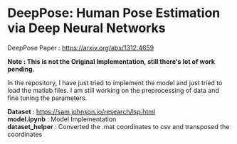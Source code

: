 # DeepPose: Human Pose Estimation via Deep Neural Networks

DeepPose Paper : https://arxiv.org/abs/1312.4659

**Note : This is not the Original Implementation, still there's lot of work pending.**

In the repository, I have just tried to implement the model and just tried to load the matlab files. I am still working on the preprocessing of data and fine tuning the parameters.

**Dataset** : https://sam.johnson.io/research/lsp.html<br>
**model.ipynb** : Model Implementation <br>
**dataset_helper** : Converted the .mat coordinates to csv and transposed the coordinates
